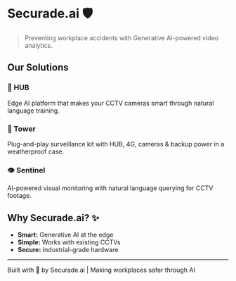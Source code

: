 # Securade.ai 🛡️

> Preventing workplace accidents with Generative AI-powered video analytics.

## Our Solutions

### 🧠 HUB
Edge AI platform that makes your CCTV cameras smart through natural language training.

### 🗼 Tower
Plug-and-play surveillance kit with HUB, 4G, cameras & backup power in a weatherproof case.

### 👁️ Sentinel
AI-powered visual monitoring with natural language querying for CCTV footage.

## Why Securade.ai? ✨
- **Smart:** Generative AI at the edge
- **Simple:** Works with existing CCTVs
- **Secure:** Industrial-grade hardware

---

Built with 💪 by Securade.ai | Making workplaces safer through AI
